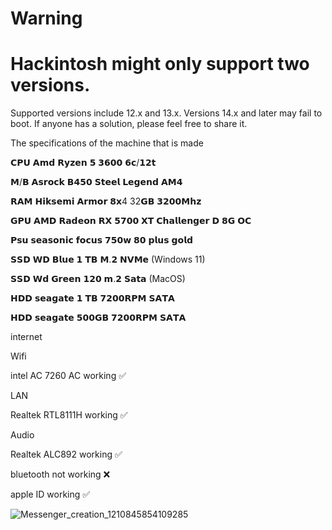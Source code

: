 # Warning

# Hackintosh might only support two versions.

Supported versions include 12.x and 13.x. Versions 14.x and later may fail to boot. If anyone has a solution, please feel free to share it.

The specifications of the machine that is made

𝗖𝗣𝗨 𝗔𝗺𝗱 𝗥𝘆𝘇𝗲𝗻 𝟱 𝟯𝟲𝟬𝟬 𝟲𝗰/𝟭𝟮𝘁

𝗠/𝗕 𝗔𝘀𝗿𝗼𝗰𝗸 𝗕𝟰𝟱𝟬 𝗦𝘁𝗲𝗲𝗹 𝗟𝗲𝗴𝗲𝗻𝗱 𝗔𝗠𝟰

𝗥𝗔𝗠 𝗛𝗶𝗸𝘀𝗲𝗺𝗶 𝗔𝗿𝗺𝗼𝗿 𝟴𝘅4 32𝗚𝗕 𝟯𝟮𝟬𝟬𝗠𝗵𝘇

𝗚𝗣𝗨 𝗔𝗠𝗗 𝗥𝗮𝗱𝗲𝗼𝗻 𝗥𝗫 𝟱𝟳𝟬𝟬 𝗫𝗧 𝗖𝗵𝗮𝗹𝗹𝗲𝗻𝗴𝗲𝗿 𝗗 𝟴𝗚 𝗢𝗖

𝗣𝘀𝘂 𝘀𝗲𝗮𝘀𝗼𝗻𝗶𝗰 𝗳𝗼𝗰𝘂𝘀 𝟳𝟱𝟬𝘄 𝟴𝟬 𝗽𝗹𝘂𝘀 𝗴𝗼𝗹𝗱

𝗦𝗦𝗗 𝗪𝗗 𝗕𝗹𝘂𝗲 𝟭 𝗧𝗕 𝗠.𝟮 𝗡𝗩𝗠𝗲 (Windows 11)

𝗦𝗦𝗗 𝗪𝗱 𝗚𝗿𝗲𝗲𝗻 𝟭𝟮𝟬 𝗺.𝟮 𝗦𝗮𝘁𝗮 (MacOS)
 
𝗛𝗗𝗗 𝘀𝗲𝗮𝗴𝗮𝘁𝗲 𝟭 𝗧𝗕 𝟳𝟮𝟬𝟬𝗥𝗣𝗠 𝗦𝗔𝗧𝗔

𝗛𝗗𝗗 𝘀𝗲𝗮𝗴𝗮𝘁𝗲 𝟱𝟬𝟬𝗚𝗕 𝟳𝟮𝟬𝟬𝗥𝗣𝗠 𝗦𝗔𝗧𝗔

internet

Wifi

intel AC 7260 AC  working ✅

LAN 

Realtek RTL8111H working ✅

Audio

Realtek ALC892 working ✅

bluetooth not working ❌

apple ID working ✅

![Messenger_creation_1210845854109285](https://github.com/user-attachments/assets/0f1ccfbc-4d15-4318-b6fd-0b21001fb186)
